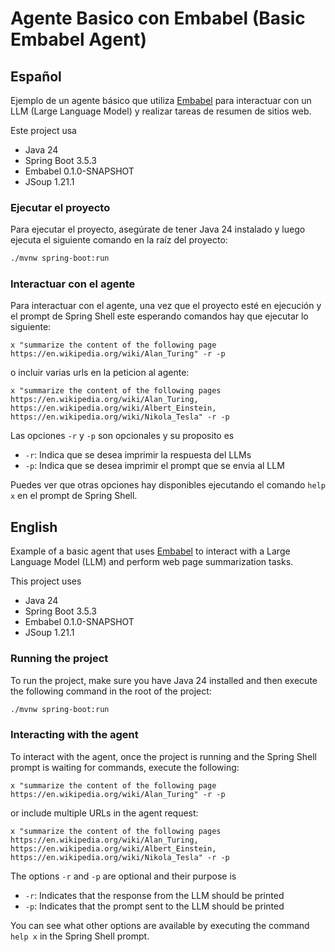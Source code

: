 # Agente Basico con Embabel (Basic Embabel Agent)

## Español

Ejemplo de un agente básico que utiliza [Embabel](https://github.com/embabel/embabel-agent) para interactuar con un LLM (Large Language Model) y realizar tareas de resumen de sitios web.

Este project usa
- Java 24
- Spring Boot 3.5.3
- Embabel 0.1.0-SNAPSHOT
- JSoup 1.21.1

### Ejecutar el proyecto

Para ejecutar el proyecto, asegúrate de tener Java 24 instalado y luego ejecuta el siguiente comando en la raíz del proyecto:

```bash
./mvnw spring-boot:run
```

### Interactuar con el agente

Para interactuar con el agente, una vez que el proyecto esté en ejecución y el prompt de Spring Shell este esperando comandos hay que ejecutar lo siguiente:

```
x "summarize the content of the following page https://en.wikipedia.org/wiki/Alan_Turing" -r -p
```

o incluir varias urls en la peticion al agente:

```
x "summarize the content of the following pages https://en.wikipedia.org/wiki/Alan_Turing, https://en.wikipedia.org/wiki/Albert_Einstein, https://en.wikipedia.org/wiki/Nikola_Tesla" -r -p
```

Las opciones `-r` y `-p` son opcionales y su proposito es 
- `-r`: Indica que se desea imprimir la respuesta del LLMs 
- `-p`: Indica que se desea imprimir el prompt que se envia al LLM

Puedes ver que otras opciones hay disponibles ejecutando el comando `help x` en el prompt de Spring Shell.


## English

Example of a basic agent that uses [Embabel](https://github.com/embabel/embabel-agent) to interact with a Large Language Model (LLM) and perform web page summarization tasks.

This project uses
- Java 24
- Spring Boot 3.5.3
- Embabel 0.1.0-SNAPSHOT
- JSoup 1.21.1

### Running the project

To run the project, make sure you have Java 24 installed and then execute the following command in the root of the project:

```bash
./mvnw spring-boot:run
```

### Interacting with the agent

To interact with the agent, once the project is running and the Spring Shell prompt is waiting for commands, execute the following:

```
x "summarize the content of the following page https://en.wikipedia.org/wiki/Alan_Turing" -r -p
```

or include multiple URLs in the agent request:

```
x "summarize the content of the following pages https://en.wikipedia.org/wiki/Alan_Turing, https://en.wikipedia.org/wiki/Albert_Einstein, https://en.wikipedia.org/wiki/Nikola_Tesla" -r -p
```

The options `-r` and `-p` are optional and their purpose is
- `-r`: Indicates that the response from the LLM should be printed
- `-p`: Indicates that the prompt sent to the LLM should be printed

You can see what other options are available by executing the command `help x` in the Spring Shell prompt.




